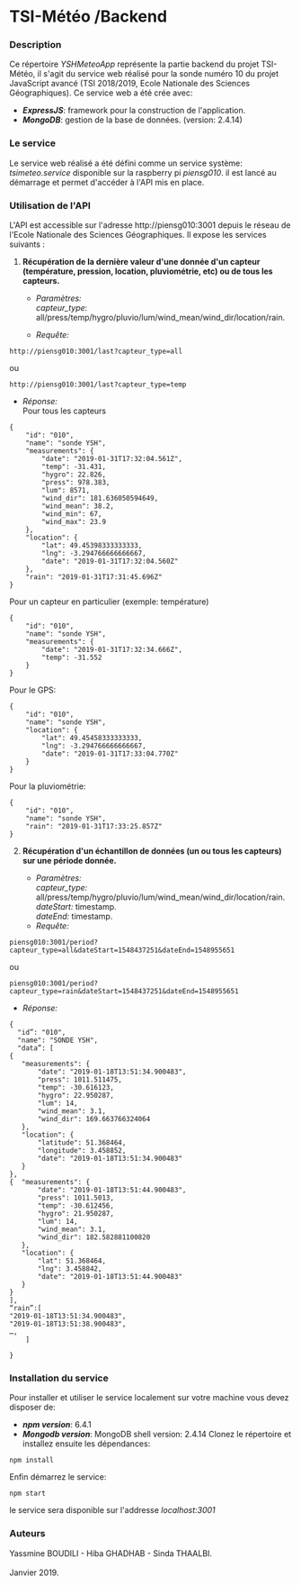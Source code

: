 # TSI-Météo /Backend 

### Description 
Ce répertoire *YSHMeteoApp* représente la partie backend du projet TSI-Météo, il s'agit du service web réalisé pour la sonde numéro 10 du projet JavaScript avancé (TSI 2018/2019, Ecole Nationale des Sciences Géographiques).
Ce service web a été crée avec:
- ***ExpressJS***: framework pour la construction de l'application.
- ***MongoDB***: gestion de la base de données. (version: 2.4.14)

### Le service
Le service web réalisé a été défini comme un service système: *tsimeteo.service* disponible sur la raspberry pi *piensg010*. il est lancé au démarrage et permet d'accéder à l'API mis en place.

### Utilisation de l'API
L'API est accessible sur l'adresse http://piensg010:3001 depuis le réseau de l'Ecole Nationale des Sciences Géographiques. Il expose les services suivants : 

1. **Récupération de la dernière valeur d'une donnée d'un capteur (température, pression, location, pluviométrie, etc) ou de tous les capteurs.**

    - _Paramètres:_       <br/>*capteur_type*: all/press/temp/hygro/pluvio/lum/wind_mean/wind_dir/location/rain.
    
    - _Requête:_
```
http://piensg010:3001/last?capteur_type=all
```
ou
```
http://piensg010:3001/last?capteur_type=temp
```
   
   - _Réponse:_
<br/>Pour tous les capteurs
```
{
    "id": "010",
    "name": "sonde YSH",
    "measurements": {
        "date": "2019-01-31T17:32:04.561Z",
        "temp": -31.431,
        "hygro": 22.826,
        "press": 978.383,
        "lum": 8571,
        "wind_dir": 181.636050594649,
        "wind_mean": 38.2,
        "wind_min": 67,
        "wind_max": 23.9
    },
    "location": {
        "lat": 49.45398333333333,
        "lng": -3.294766666666667,
        "date": "2019-01-31T17:32:04.560Z"
    },
    "rain": "2019-01-31T17:31:45.696Z"
}
```

Pour un capteur en particulier (exemple: température)
```
{
    "id": "010",
    "name": "sonde YSH",
    "measurements": {
        "date": "2019-01-31T17:32:34.666Z",
        "temp": -31.552
    }
}
```

Pour le GPS:
```
{
    "id": "010",
    "name": "sonde YSH",
    "location": {
        "lat": 49.45458333333333,
        "lng": -3.294766666666667,
        "date": "2019-01-31T17:33:04.770Z"
    }
}
```

Pour la pluviométrie:
```
{
    "id": "010",
    "name": "sonde YSH",
    "rain": "2019-01-31T17:33:25.857Z"
}
```
2. **Récupération d'un échantillon de données (un ou tous les capteurs) sur une période donnée.**

     - _Paramètres:_ 
        <br/>*capteur_type:* all/press/temp/hygro/pluvio/lum/wind_mean/wind_dir/location/rain.
        <br/>*dateStart:* timestamp.
        <br/>*dateEnd:* timestamp.
    - _Requête:_
```
piensg010:3001/period?capteur_type=all&dateStart=1548437251&dateEnd=1548955651
```
ou
```
piensg010:3001/period?capteur_type=rain&dateStart=1548437251&dateEnd=1548955651
```
   
   - _Réponse:_
```
{
  "id”: "010",
  "name": "SONDE YSH",
  "data”: [
{  
   "measurements": {
       "date": "2019-01-18T13:51:34.900483",
       "press": 1011.511475,
       "temp": -30.616123,
       "hygro": 22.950287,
       "lum": 14,
       "wind_mean": 3.1,
       "wind_dir": 169.663766324064
   },
   "location": {
       "latitude": 51.368464,
       "longitude": 3.458852,
       "date": "2019-01-18T13:51:34.900483"
   }
},
{  "measurements": {
       "date": "2019-01-18T13:51:44.900483",
       "press": 1011.5013,
       "temp": -30.612456,
       "hygro": 21.950287,
       "lum": 14,
       "wind_mean": 3.1,
       "wind_dir": 182.582881100820
   },
   "location": {
       "lat": 51.368464,
       "lng": 3.458842,
       "date": "2019-01-18T13:51:44.900483"
   }
}
],
“rain”:[
"2019-01-18T13:51:34.900483",
"2019-01-18T13:51:38.900483",
…,
    ]

}
```
### Installation du service
Pour installer et utiliser le service localement sur votre machine vous devez disposer de:
- ***npm version***: 6.4.1
- ***Mongodb version***: MongoDB shell version: 2.4.14
Clonez le répertoire et installez ensuite les dépendances:
```
npm install
```
Enfin démarrez le service:
```
npm start
```
le service sera disponible sur l'addresse *localhost:3001*

### Auteurs
Yassmine BOUDILI - Hiba GHADHAB - Sinda THAALBI.  
<br/>
Janvier 2019.



